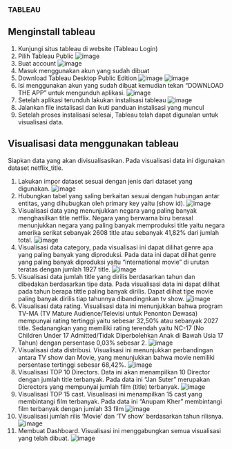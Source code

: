 ### TABLEAU
## Menginstall tableau

1. Kunjungi situs tableau di website (Tableau Login)
2. Pilih Tableau Public
   ![image](https://github.com/renn31/Apache-tableau/assets/128461789/b423e412-0923-4fe7-a24e-3874bc6da597)
3. Buat account
   ![image](https://github.com/renn31/Apache-tableau/assets/128461789/bcfb4931-e84e-4836-be1a-be3c919aff5c)
4. Masuk menggunakan akun yang sudah dibuat
5. Download Tableau Desktop Public Edition
   ![image](https://github.com/renn31/Apache-tableau/assets/128461789/fa575c10-8ad4-4812-9fd8-a2aed81d900e)
   ![image](https://github.com/renn31/Apache-tableau/assets/128461789/c98346d9-705e-4bd2-94d2-d4be36b55462)
6. Isi menggunakan akun yang sudah dibuat kemudian tekan “DOWNLOAD THE APP” untuk mengunduh aplikasi.
![image](https://github.com/renn31/Apache-tableau/assets/128461789/3ca4bd39-12e2-4c3f-a115-95ec237d7001)
7. Setelah aplikasi terunduh lakukan instalisasi tableau
![image](https://github.com/renn31/Apache-tableau/assets/128461789/6a51ef4f-8334-4ac3-b1e5-a96cb0875258)
8. Jalankan file instalisasi dan ikuti panduan instalisasi yang muncul
9. Setelah proses instalisasi selesai, Tableau telah dapat digunalan untuk visualisasi data.

## Visualisasi data menggunakan tableau

Siapkan data yang akan divisualisasikan. Pada visualisasi data ini digunakan dataset netflix_title.

1. Lakukan impor dataset sesuai dengan jenis dari dataset yang digunakan.
![image](https://github.com/renn31/Apache-tableau/assets/128461789/fbeefbed-3efa-46f9-810d-d6161fb419ca)
2. Hubungkan tabel yang saling berkaitan sesuai dengan hubungan antar entitas, yang dihubugkan oleh primary key yaitu (show id).
![image](https://github.com/renn31/Apache-tableau/assets/128461789/45facce9-01ec-4da7-b05d-15574aaf5752)
3.	Visualisasi data yang menunjukkan negara yang paling banyak menghasilkan title netflix. Negara yang berwarna biru berasal menunjukkan negara yang paling banyak memproduksi title yaitu negara amerika serikat sebanyak 2608 title atau  sebanyak 41,82% dari jumlah total.
![image](https://github.com/renn31/Apache-tableau/assets/128461789/eb08c2ad-699c-404f-b64e-1d06eca04acc)
4.	Visualisasi data category, pada visualisasi ini dapat dilihat genre apa yang paling banyak yang diproduksi. Pada data ini dapat dilihat genre yang paling banyak diproduksi yaitu “international movie” di urutan teratas dengan jumlah 1927 title.
![image](https://github.com/renn31/Apache-tableau/assets/128461789/a93728b4-5258-4dde-99db-817c8a6781e8)
5.	Visualisasi data jumlah title yang dirilis berdasarkan tahun dan dibedakan berdasarkan tipe data. Pada visualisasi data ini dapat dilihat pada tahun berapa tittle paling banyak dirilis. Dapat diihat tipe movie paling banyak dirilis tiap tahunnya dibandingnkan tv show. 
![image](https://github.com/renn31/Apache-tableau/assets/128461789/540f1a5e-045d-4b2f-b967-c8d652dc3baf)
6.	Visualisasi data rating. Visualisasi data ini menunjukkan bahwa program TV-MA (TV Mature Audience/Televisi untuk Penonton Dewasa) mempunyai rating tertinggi yaitu sebesar 32,50% atau sebanyak 2027 title. Sedanangkan yang memiliki rating terendah yaitu NC-17 (No Children Under 17 Admitted/Tidak Diperbolehkan Anak di Bawah Usia 17 Tahun) dengan persentase 0,03% sebesar 2.
![image](https://github.com/renn31/Apache-tableau/assets/128461789/f6b16c6a-4f79-4715-9946-0052678c4c21)
7.	Visualisasi data distribusi. Visualisasi ini menunjukkan perbandingan antara TV show dan Movie, yang menunjukkan bahwa movie nemiliki persentase tertinggi sebesar 68,42%.
![image](https://github.com/renn31/Apache-tableau/assets/128461789/c6c2eb9e-bc47-4667-aba4-f1aaebf6b0af)
8.	Visualisasi TOP 10 Directors. Data ini akan menampilkan 10 Director dengan jumlah title terbanyak. Pada data ini “Jan Suter” merupakan Dicrectors yang mempunyai jumlah film (title) terbanyak.
![image](https://github.com/renn31/Apache-tableau/assets/128461789/b5081c48-f583-4733-8441-27d632fef53b)
9.	Visualisasi TOP 15 cast. Visualisasi ini menampilkan 15 cast yang membintangi film terbanyak. Pada data ini “Anupam Kher” membintangi film terbanyak dengan jumlah 33 film
![image](https://github.com/renn31/Apache-tableau/assets/128461789/bee6aaf3-4283-4905-8d42-c40fb50c5778)
10.	Visualisasi jumlah rilis ‘Movie’ dan ‘TV show’ berdasarkan tahun rilisnya.
![image](https://github.com/renn31/Apache-tableau/assets/128461789/953abcaf-3b20-4ec1-a561-47c7f4e22b0a)
11.	Membuat Dashboard. Visualisasi ini menggabungkan semua visualisasi yang telah dibuat.
![image](https://github.com/renn31/Apache-tableau/assets/128461789/532e5364-f319-4b59-978f-87ad3a50a965)





